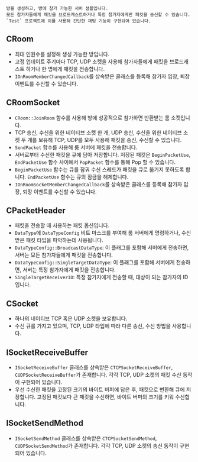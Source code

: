 ```
방을 생성하고, 방에 참가 가능한 서버 샘플입니다.  
모든 참가자들에게 패킷을 브로드캐스트하거나 특정 참가자에게만 패킷을 송신할 수 있습니다.  
`Test` 프로젝트에 이를 사용해 간단한 채팅 기능이 구현되어 있습니다.
```

## CRoom
* 최대 인원수를 설정해 생성 가능한 방입니다.
* 고정 업데이트 주기마다 TCP, UDP 소켓을 사용해 참가자들에게 패킷을 브로드캐스트 하거나 한 명에게 패킷을 전송합니다.
* `IOnRoomMemberChangedCallback`를 상속받은 클래스를 등록해 참가자 입장, 퇴장 이벤트를 수신할 수 있습니다.

## CRoomSocket
* `CRoom::JoinRoom` 함수를 사용해 방에 성공적으로 참가하면 반환받는 룸 소켓입니다.
* TCP 송신, 수신을 위한 네이티브 소켓 한 개, UDP 송신, 수신을 위한 네이티브 소켓 두 개를 보유해 TCP, UDP를 모두 사용해 패킷을 송신, 수신할 수 있습니다.
* `SendPacket` 함수를 사용해 룸 서버에 패킷을 전송합니다.
* 서버로부터 수신한 패킷을 큐에 담아 저장합니다. 저장된 패킷은 `BeginPacketUse`, `EndPacketUse` 함수 사이에서 `PopPacket` 함수를 통해 Pop 할 수 있습니다.
* `BeginPacketUse` 함수는 큐를 잠궈 수신 스레드가 패킷을 큐로 옮기지 못하도록 합니다. `EndPacketUse` 함수는 큐의 잠금을 해제합니다.
* `IOnRoomSocketMemberChangedCallback`를 상속받은 클래스를 등록해 참가자 입장, 퇴장 이벤트를 수신할 수 있습니다.

## CPacketHeader
* 패킷을 전송할 때 사용하는 패킷 옵션입니다.
* `DataType`에 `DataTypeConfig` 비트 마스크를 부여해 룸 서버에게 명령하거나, 수신받은 패킷 타입을 파악하는데 사용됩니다.
* `DataTypeConfig::BroadcastDataType`: 이 플래그를 포함해 서버에게 전송하면, 서버는 모든 참가자들에게 패킷을 전송합니다.
* `DataTypeConfig::SingleTargetDataType`: 이 플래그를 포함해 서버에게 전송하면, 서버는 특정 참가자에게 패킷을 전송합니다.
* `SingleTargetReceiverID`: 특정 참가자에게 전송할 때, 대상이 되는 참가자의 ID 입니다.

## CSocket
* 하나의 네이티브 TCP 혹은 UDP 소켓을 보유합니다.
* 수신 큐를 가지고 있으며, TCP, UDP 타입에 따라 다른 송신, 수신 방법을 사용합니다.

## ISocketReceiveBuffer
* `ISocketReceiveBuffer` 클래스를 상속받은 `CTCPSocketReceiveBuffer`, `CUDPSocketReceiveBuffer`가 존재합니다. 각각 TCP, UDP 소켓의 패킷 수신 동작이 구현되어 있습니다.
* 우선 수신한 패킷을 고정된 크기의 바이트 버퍼에 담은 후, 패킷으로 변환해 큐에 저장합니다. 고정된 패킷보다 큰 패킷을 수신하면, 바이트 버퍼의 크기를 키워 수신합니다.

## ISocketSendMethod
* `ISocketSendMethod` 클래스를 상속받은 `CTCPSocketSendMethod`, `CUDPSocketSendMethod`가 존재합니다. 각각 TCP, UDP 소켓의 송신 동작이 구현되어 있습니다.
